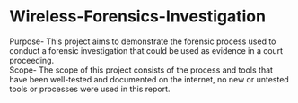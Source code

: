 # Wireless-Forensics-Investigation
Purpose- This project aims to demonstrate the forensic process used to conduct a forensic investigation that could be used as evidence in a court proceeding.  
Scope- The scope of this project consists of the process and tools that have been well-tested and documented on the internet, no new or untested tools or processes were used in this report.
